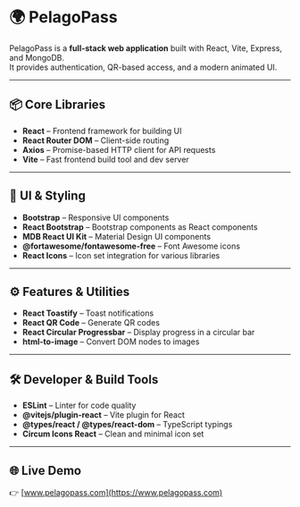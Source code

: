 # 🌍 PelagoPass

PelagoPass is a **full-stack web application** built with React, Vite, Express, and MongoDB.  
It provides authentication, QR-based access, and a modern animated UI.

---

## 📦 Core Libraries

- **React** – Frontend framework for building UI  
- **React Router DOM** – Client-side routing  
- **Axios** – Promise-based HTTP client for API requests  
- **Vite** – Fast frontend build tool and dev server  

---

## 🎨 UI & Styling

- **Bootstrap** – Responsive UI components  
- **React Bootstrap** – Bootstrap components as React components  
- **MDB React UI Kit** – Material Design UI components  
- **@fortawesome/fontawesome-free** – Font Awesome icons  
- **React Icons** – Icon set integration for various libraries  

---

## ⚙️ Features & Utilities

- **React Toastify** – Toast notifications  
- **React QR Code** – Generate QR codes  
- **React Circular Progressbar** – Display progress in a circular bar  
- **html-to-image** – Convert DOM nodes to images  

---

## 🛠 Developer & Build Tools

- **ESLint** – Linter for code quality  
- **@vitejs/plugin-react** – Vite plugin for React  
- **@types/react / @types/react-dom** – TypeScript typings  
- **Circum Icons React** – Clean and minimal icon set  

---

## 🌐 Live Demo

👉 [www.pelagopass.com](https://www.pelagopass.com)